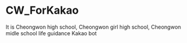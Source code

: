 # CW_ForKakao
It is Cheongwon high school, Cheongwon girl high school, Cheongwon midle school life guidance Kakao bot
